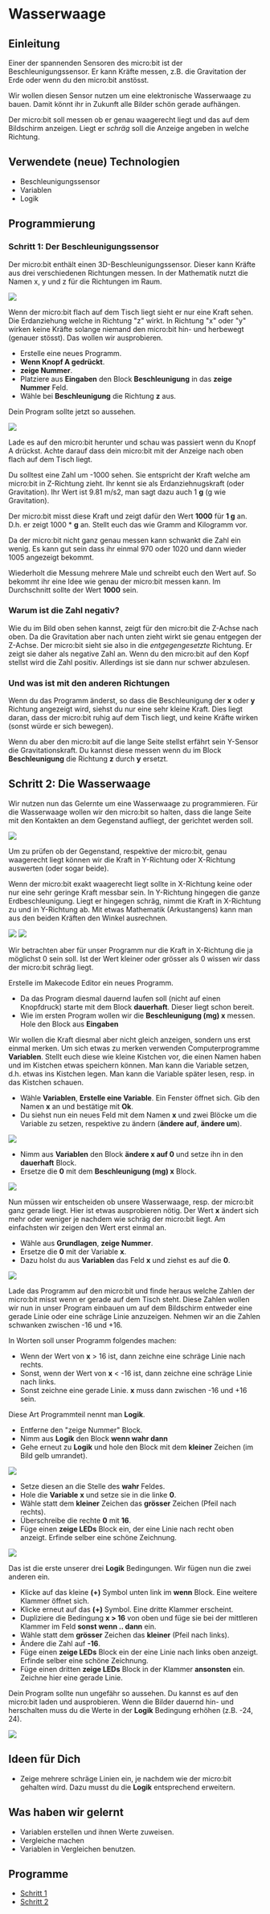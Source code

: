 # Wasserwaage

## Einleitung

Einer der spannenden Sensoren des micro:bit ist der Beschleunigungssensor. Er kann Kräfte messen, z.B. die Gravitation der Erde oder wenn du den micro:bit anstösst.

Wir wollen diesen Sensor nutzen um eine elektronische Wasserwaage zu bauen. Damit könnt ihr in Zukunft alle Bilder schön gerade aufhängen.

Der micro:bit soll messen ob er genau waagerecht liegt und das auf dem Bildschirm anzeigen. Liegt er *schräg* soll die Anzeige angeben in welche Richtung.


## Verwendete (neue) Technologien

*   Beschleunigungssensor
*   Variablen
*   Logik


## Programmierung

### Schritt 1: Der Beschleunigungssensor

Der micro:bit enthält einen 3D-Beschleunigungssensor. Dieser kann Kräfte aus drei verschiedenen Richtungen messen. In der Mathematik nutzt die Namen x, y und z für die Richtungen im Raum.

![](image_axes.png)

Wenn der micro:bit flach auf dem Tisch liegt sieht er nur eine Kraft sehen. Die Erdanziehung welche in Richtung "z" wirkt. In Richtung "x" oder "y" wirken keine Kräfte solange niemand den micro:bit hin- und herbewegt (genauer stösst). Das wollen wir ausprobieren.

*   Erstelle eine neues Programm.
*   **Wenn Knopf A gedrückt**.
*   **zeige Nummer**.
*   Platziere aus **Eingaben** den Block **Beschleunigung** in das **zeige Nummer** Feld.
*   Wähle bei **Beschleunigung** die Richtung **z** aus.

Dein Program sollte jetzt so aussehen. 

![](image1.png)

Lade es auf den micro:bit herunter und schau was passiert wenn du Knopf A drückst. Achte darauf dass dein micro:bit mit der Anzeige nach oben flach auf dem Tisch liegt.

Du solltest eine Zahl um -1000 sehen. Sie entspricht der Kraft welche am micro:bit in Z-Richtung zieht. Ihr kennt sie als Erdanziehnugskraft (oder Gravitation). Ihr Wert ist 9.81 m/s2, man sagt dazu auch 1 **g** (g wie Gravitation).

Der micro:bit misst diese Kraft und zeigt dafür den Wert **1000** für **1 g** an. D.h. er zeigt 1000 * **g** an. Stellt euch das wie Gramm and Kilogramm vor. 

Da der micro:bit nicht ganz genau messen kann schwankt die Zahl ein wenig. Es kann gut sein dass ihr einmal 970 oder 1020 und dann wieder 1005 angezeigt bekommt.

Wiederholt die Messung mehrere Male und schreibt euch den Wert auf. So bekommt ihr eine Idee wie genau der micro:bit messen kann. Im Durchschnitt sollte der Wert **1000** sein.


### Warum ist die Zahl negativ?

Wie du im Bild oben sehen kannst, zeigt für den micro:bit die Z-Achse nach oben. Da die Gravitation aber nach unten zieht wirkt sie genau entgegen der Z-Achse. Der micro:bit sieht sie also in die *entgegengesetzte* Richtung. Er zeigt sie daher als negative Zahl an. Wenn du den micro:bit auf den Kopf stellst wird die Zahl positiv. Allerdings ist sie dann nur schwer abzulesen.


### Und was ist mit den anderen Richtungen 

Wenn du das Programm änderst, so dass die Beschleunigung der **x** oder **y** Richtung angezeigt wird, siehst du nur eine sehr kleine Kraft. Dies liegt daran, dass der micro:bit ruhig auf dem Tisch liegt, und keine Kräfte wirken (sonst würde er sich bewegen).

Wenn du aber den micro:bit auf die lange Seite stellst erfährt sein Y-Sensor die Gravitationskraft. Du kannst diese messen wenn du im Block **Beschleunigung** die Richtung **z** durch **y** ersetzt.




## Schritt 2: Die Wasserwaage

Wir nutzen nun das Gelernte um eine Wasserwaage zu programmieren. Für die Wasserwaage wollen wir den micro:bit so halten, dass die lange Seite mit den Kontakten an dem Gegenstand aufliegt, der gerichtet werden soll.

![](image14.png)

Um zu prüfen ob der Gegenstand, respektive der micro:bit, genau waagerecht liegt können wir die Kraft in Y-Richtung oder X-Richtung auswerten (oder sogar beide).

Wenn der micro:bit exakt waagerecht liegt sollte in X-Richtung keine oder nur eine sehr geringe Kraft messbar sein. In Y-Richtung hingegen die ganze Erdbeschleunigung. Liegt er hingegen schräg, nimmt die Kraft in X-Richtung zu und in Y-Richtung ab.
Mit etwas Mathematik (Arkustangens) kann man aus den beiden Kräften den Winkel ausrechnen. 

![](image15.png) ![](image16.png)

Wir betrachten aber für unser Programm nur die Kraft in X-Richtung die ja möglichst 0 sein soll. Ist der Wert kleiner oder grösser als 0 wissen wir dass der micro:bit schräg liegt.


Erstelle im Makecode Editor ein neues Programm.

*   Da das Program diesmal dauernd laufen soll (nicht auf einen Knopfdruck) starte mit dem Block **dauerhaft**. Dieser liegt schon bereit.
*   Wie im ersten Program wollen wir die **Beschleunigung (mg) x** messen. Hole den Block aus **Eingaben**

Wir wollen die Kraft diesmal aber nicht gleich anzeigen, sondern uns erst einmal merken. Um sich etwas zu merken verwenden Computerprogramme **Variablen**. Stellt euch diese wie kleine Kistchen vor, die einen Namen haben und im Kistchen etwas speichern können. Man kann die Variable setzen, d.h. etwas ins Kistchen legen. Man kann die Variable später lesen, resp. in das Kistchen schauen.

*   Wähle **Variablen**, **Erstelle eine Variable**. Ein Fenster öffnet sich. Gib den Namen **x** an und bestätige mit **Ok**.
*   Du siehst nun ein neues Feld mit dem Namen **x** und zwei Blöcke um die Variable zu setzen, respektive zu ändern (**ändere auf**, **ändere um**).

![](image4.png)

*   Nimm aus **Variablen** den Block **ändere x auf 0** und setze ihn in den **dauerhaft** Block.
*   Ersetze die **0** mit dem **Beschleunigung (mg) x** Block.

![](image17.png)

Nun müssen wir entscheiden ob unsere Wasserwaage, resp. der micro:bit ganz gerade liegt. Hier ist etwas ausprobieren nötig. Der Wert **x** ändert sich mehr oder weniger je nachdem wie schräg der micro:bit liegt. Am einfachsten wir zeigen den Wert erst einmal an.

*   Wähle aus **Grundlagen**, **zeige Nummer**.
*   Ersetze die **0** mit der Variable **x**.
*   Dazu holst du aus **Variablen** das Feld **x** und ziehst es auf die **0**.

![](image18.png)

Lade das Programm auf den micro:bit und finde heraus welche Zahlen der micro:bit misst wenn er gerade auf dem Tisch steht. Diese Zahlen wollen wir nun in unser Program einbauen um auf dem Bildschirm entweder eine gerade Linie oder eine schräge Linie anzuzeigen. Nehmen wir an die Zahlen schwanken zwischen -16 und +16.

In Worten soll unser Programm folgendes machen:

*   Wenn der Wert von **x** > 16 ist, dann zeichne eine schräge Linie nach rechts.
*   Sonst, wenn der Wert von **x** < -16 ist, dann zeichne eine schräge Linie nach links.
*   Sonst zeichne eine gerade Linie. **x** muss dann zwischen -16 und +16 sein.

Diese Art Programmteil nennt man **Logik**.

*   Entferne den "zeige Nummer" Block.
*   Nimm aus **Logik** den Block **wenn wahr dann**
*   Gehe erneut zu **Logik** und hole den Block mit dem **kleiner** Zeichen (im Bild gelb umrandet).

![](image19.png)

*   Setze diesen an die Stelle des **wahr** Feldes.
*   Hole die **Variable** **x** und setze sie in die linke **0**.
*   Wähle statt dem **kleiner** Zeichen das **grösser** Zeichen (Pfeil nach rechts).
*   Überschreibe die rechte **0** mit **16**.
*   Füge einen **zeige LEDs** Block ein, der eine Linie nach recht oben anzeigt. Erfinde selber eine schöne Zeichnung.

![](image21.png)

Das ist die erste unserer drei **Logik** Bedingungen. Wir fügen nun die zwei anderen ein. 

*   Klicke auf das kleine **(+)** Symbol unten link im **wenn** Block. Eine weitere Klammer öffnet sich.
*   Klicke erneut auf das **(+)** Symbol. Eine dritte Klammer erscheint.
*   Dupliziere die Bedingung **x > 16** von oben und füge sie bei der mittleren Klammer im Feld **sonst wenn .. dann** ein.
*   Wähle statt dem **grösser** Zeichen das **kleiner** (Pfeil nach links).
*   Ändere die Zahl auf **-16**.
*   Füge einen **zeige LEDs** Block ein der eine Linie nach links oben anzeigt. Erfinde selber eine schöne Zeichnung.
*   Füge einen dritten **zeige LEDs** Block in der Klammer **ansonsten** ein. Zeichne hier eine gerade Linie. 

Dein Program sollte nun ungefähr so aussehen. Du kannst es auf den micro:bit laden und ausprobieren. Wenn die Bilder dauernd hin- und herschalten muss du die Werte in der **Logik** Bedingung erhöhen (z.B. -24, 24).

![](image20.png)




## Ideen für Dich

*   Zeige mehrere schräge Linien ein, je nachdem wie der micro:bit gehalten wird. Dazu musst du die **Logik** entsprechend erweitern.



## Was haben wir gelernt

*   Variablen erstellen und ihnen Werte zuweisen.
*   Vergleiche machen
*   Variablen in Vergleichen benutzen.



## Programme

*   [Schritt 1](https://makecode.microbit.org/_T9YLrK51w7jM)
*   [Schritt 2](https://makecode.microbit.org/_eAb1mbW1w2uW)
